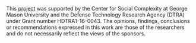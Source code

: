 This [project](https://socialcomplexity.gmu.edu/projectsdtra/) was supported by the Center for Social Complexity at George Mason University and the Defense Technology Research Agency (DTRA) under Grant number HDTRA1-16-0043. The opinions, findings, conclusions or recommendations expressed in this work are those of the researchers and do not necessarily reflect the views of the sponsors.
